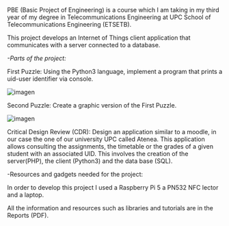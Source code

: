 PBE (Basic Project of Engineering) is a course which I am taking in my third year of my degree in Telecommunications Engineering at UPC School of Telecommunications Engineering (ETSETB).

This project develops an Internet of Things client application that communicates with a server connected to a database.

*-Parts of the project:*

First Puzzle: Using the Python3 language, implement a program that prints a uid-user identifier via console.

![imagen](https://github.com/user-attachments/assets/337b21e9-382a-4c16-a777-621571d6442c)

Second Puzzle: Create a graphic version of the First Puzzle.

![imagen](https://github.com/user-attachments/assets/befe8404-5886-49d6-911a-aec54db64b79)

Critical Design Review (CDR): Design an application similar to a moodle, in our case the one of our university UPC called Atenea. 
                              This application allows consulting the assignments, the timetable or the grades of a given student with an associated UID.
                              This involves the creation of the server(PHP), the client (Python3) and the data base (SQL).

-Resources and gadgets needed for the project:

In order to develop this project I used a Raspberry Pi 5 a PN532 NFC lector and a laptop.

All the information and resources such as libraries and tutorials are in the Reports (PDF).

